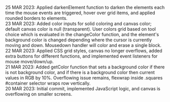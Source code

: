 25 MAR 2023: Applied darkenElement function to darken the elements each time the mouse events are triggered, hover over grid items, and applied rounded borders to elements.  
23 MAR 2023: Added color inputs for solid coloring and canvas color; default canvas color is null (transparent). User colors grid based on tool choice which is evaluated in the changeColor function, and the element's background color is changed depending where the cursor is currently moving and down. Mousedown handler will color and erase a single block.  
22 MAR 2023: Applied CSS grid styles, canvas no longer overflows, added extra buttons for different functions, and implemented event listeners for mouse move/down/up.  
21 MAR 2023: Added getColor function that sets a background color if there is not background color, and if there is a background color then current values in RGB by 10%. Overflowing issue remains, flexwrap inside .squares #container selector wraps row vertically.  
20 MAR 2023: Initial commit, implemented JavaScript logic, and canvas is overflowing on smaller screens.  